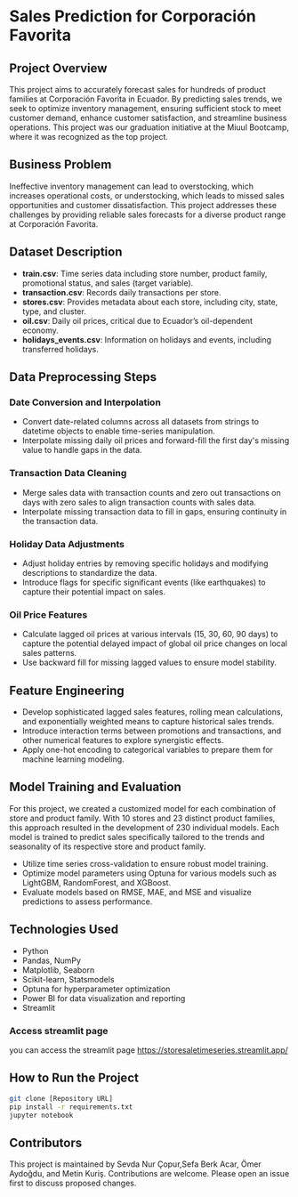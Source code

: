 # Sales Prediction for Corporación Favorita

## Project Overview

This project aims to accurately forecast sales for hundreds of product families at Corporación Favorita in Ecuador. By predicting sales trends, we seek to optimize inventory management, ensuring sufficient stock to meet customer demand, enhance customer satisfaction, and streamline business operations. This project was our graduation initiative at the Miuul Bootcamp, where it was recognized as the top project.

## Business Problem

Ineffective inventory management can lead to overstocking, which increases operational costs, or understocking, which leads to missed sales opportunities and customer dissatisfaction. This project addresses these challenges by providing reliable sales forecasts for a diverse product range at Corporación Favorita.

## Dataset Description

- **train.csv**: Time series data including store number, product family, promotional status, and sales (target variable).
- **transaction.csv**: Records daily transactions per store.
- **stores.csv**: Provides metadata about each store, including city, state, type, and cluster.
- **oil.csv**: Daily oil prices, critical due to Ecuador’s oil-dependent economy.
- **holidays_events.csv**: Information on holidays and events, including transferred holidays.

## Data Preprocessing Steps

### Date Conversion and Interpolation

- Convert date-related columns across all datasets from strings to datetime objects to enable time-series manipulation.
- Interpolate missing daily oil prices and forward-fill the first day's missing value to handle gaps in the data.

### Transaction Data Cleaning

- Merge sales data with transaction counts and zero out transactions on days with zero sales to align transaction counts with sales data.
- Interpolate missing transaction data to fill in gaps, ensuring continuity in the transaction data.

### Holiday Data Adjustments

- Adjust holiday entries by removing specific holidays and modifying descriptions to standardize the data.
- Introduce flags for specific significant events (like earthquakes) to capture their potential impact on sales.

### Oil Price Features

- Calculate lagged oil prices at various intervals (15, 30, 60, 90 days) to capture the potential delayed impact of global oil price changes on local sales patterns.
- Use backward fill for missing lagged values to ensure model stability.

## Feature Engineering

- Develop sophisticated lagged sales features, rolling mean calculations, and exponentially weighted means to capture historical sales trends.
- Introduce interaction terms between promotions and transactions, and other numerical features to explore synergistic effects.
- Apply one-hot encoding to categorical variables to prepare them for machine learning modeling.

## Model Training and Evaluation

For this project, we created a customized model for each combination of store and product family. With 10 stores and 23 distinct product families, this approach resulted in the development of 230 individual models. Each model is trained to predict sales specifically tailored to the trends and seasonality of its respective store and product family.

- Utilize time series cross-validation to ensure robust model training.
- Optimize model parameters using Optuna for various models such as LightGBM, RandomForest, and XGBoost.
- Evaluate models based on RMSE, MAE, and MSE and visualize predictions to assess performance.

## Technologies Used

- Python
- Pandas, NumPy
- Matplotlib, Seaborn
- Scikit-learn, Statsmodels
- Optuna for hyperparameter optimization
- Power BI for data visualization and reporting
- Streamlit
### Access streamlit page 
you can access the streamlit page 
https://storesaletimeseries.streamlit.app/
## How to Run the Project

```bash
git clone [Repository URL]
pip install -r requirements.txt
jupyter notebook
```

## Contributors

This project is maintained by Sevda Nur Çopur,Sefa Berk Acar, Ömer Aydoğdu, and Metin Kuriş. Contributions are welcome. Please open an issue first to discuss proposed changes.
